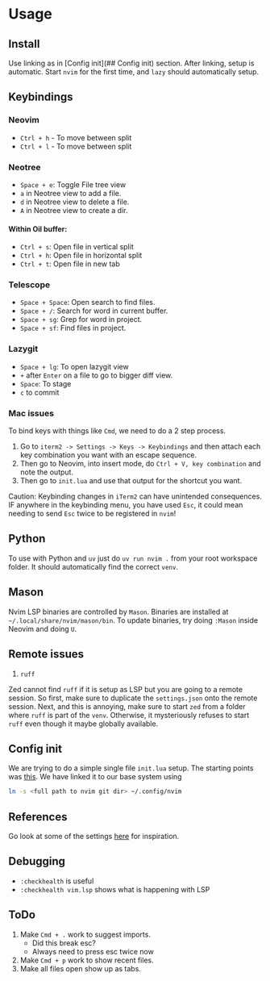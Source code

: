 # Usage

## Install

Use linking as in [Config init](## Config init) section.
After linking, setup is automatic. 
Start `nvim` for the first time, and `lazy` should automatically setup. 

## Keybindings

### Neovim

- `Ctrl + h` - To move between split 
- `Ctrl + l` - To move between split 

### Neotree 

- `Space + e`: Toggle File tree view 
- `a` in Neotree view to add a file.
- `d` in Neotree view to delete a file.
- `A` in Neotree view to create a dir.

#### Within Oil buffer:
- `Ctrl + s`: Open file in vertical split
- `Ctrl + h`: Open file in horizontal split  
- `Ctrl + t`: Open file in new tab

### Telescope 

- `Space + Space`: Open search to find files. 
- `Space + /`: Search for word in current buffer.
- `Space + sg`: Grep for word in project.
- `Space + sf`: Find files in project.

### Lazygit

- `Space + lg`: To open lazygit view
- `+` after `Enter` on a file to go to bigger diff view. 
- `Space`: To stage
- `c` to commit

### Mac issues

To bind keys with things like `Cmd`, we need to do a 2 step process. 
1. Go to `iterm2 -> Settings -> Keys -> Keybindings` and then attach each key combination you want with an escape sequence. 
2. Then go to Neovim, into insert mode, do `Ctrl + V, key combination` and note the output. 
3. Then go to `init.lua` and use that output for the shortcut you want.

Caution: Keybinding changes in `iTerm2` can have unintended consequences. 
IF anywhere in the keybinding menu, you have used `Esc`, it could mean needing to send `Esc` twice to be registered in `nvim`!


## Python

To use with Python and `uv` just do 
`uv run nvim .` from your root workspace folder. It should automatically find the correct `venv`. 

## Mason

Nvim LSP binaries are controlled by `Mason`.
Binaries are installed at `~/.local/share/nvim/mason/bin`.
To update binaries, try doing `:Mason` inside Neovim and doing `U`.

## Remote issues

1. `ruff`

Zed cannot find `ruff` if it is setup as LSP but you are going to a remote session.
So first, make sure to duplicate the `settings.json` onto the remote session. 
Next, and this is annoying, make sure to start `zed` from a folder
where `ruff` is part of the `venv`. 
Otherwise, it mysteriously refuses to start `ruff` even though it maybe globally available. 

## Config init 

We are trying to do a simple single file `init.lua` setup. 
The starting points was [this](https://github.com/khuedoan/nvim-minimal/tree/master).
We have linked it to our base system using 

```sh
ln -s <full path to nvim git dir> ~/.config/nvim
```

## References

Go look at some of the settings [here](https://github.com/nvim-lua/kickstart.nvim/blob/master/init.lua) for inspiration. 

## Debugging

- `:checkhealth` is useful
- `:checkhealth vim.lsp` shows what is happening with LSP 

## ToDo

1. Make `Cmd + .` work to suggest imports.
    - Did this break esc?
    - Always need to press esc twice now
2. Make `Cmd + p` work to show recent files. 
3. Make all files open show up as tabs. 

